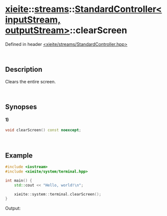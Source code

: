 # [xieite](../../../xieite.md)\:\:[streams](../../../streams.md)\:\:[StandardController\<inputStream, outputStream\>](../../StandardController.md)\:\:clearScreen
Defined in header [<xieite/streams/StandardController.hpp>](../../../../include/xieite/streams/StandardController.hpp)

&nbsp;

## Description
Clears the entire screen.

&nbsp;

## Synopses
#### 1)
```cpp
void clearScreen() const noexcept;
```

&nbsp;

## Example
```cpp
#include <iostream>
#include <xieite/system/terminal.hpp>

int main() {
    std::cout << "Hello, world!\n";

    xieite::system::terminal.clearScreen();
}
```
Output:
```
```
